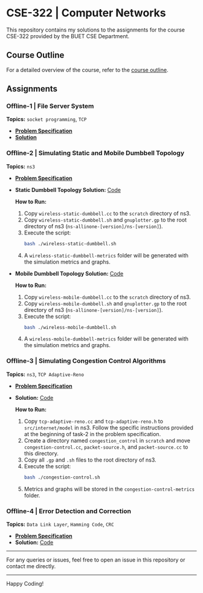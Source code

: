 # CSE-322 | Computer Networks

This repository contains my solutions to the assignments for the course CSE-322 provided by the BUET CSE Department.

## Course Outline
For a detailed overview of the course, refer to the [course outline](https://github.com/Anonto050/CSE-322-Computer_Networks/tree/main/CSE322%20Course%20Outline.pdf).

## Assignments

### Offline-1 | File Server System
**Topics:** `socket programming`, `TCP`

- **[Problem Specification](https://github.com/Anonto050/CSE-322-Computer_Networks/blob/main/Offline1/Problem_Statement.pdf)**
- **[Solution](https://github.com/Anonto050/CSE-322-Computer_Networks/tree/main/Offline1)**

### Offline-2 | Simulating Static and Mobile Dumbbell Topology
**Topics:** `ns3`

- **[Problem Specification](https://github.com/Anonto050/CSE-322-Computer_Networks/blob/main/Offline2/Problem_Statement.pdf)**
- **Static Dumbbell Topology Solution:** [Code](https://github.com/Anonto050/CSE-322-Computer_Networks/tree/main/Offline2/Static_Dumbbell)

    **How to Run:**
    1. Copy `wireless-static-dumbbell.cc` to the `scratch` directory of ns3.
    2. Copy `wireless-static-dumbbell.sh` and `gnuplotter.gp` to the root directory of ns3 (`ns-allinone-[version]/ns-[version]`).
    3. Execute the script:
        ```sh
        bash ./wireless-static-dumbbell.sh
        ```
    4. A `wireless-static-dumbbell-metrics` folder will be generated with the simulation metrics and graphs.

- **Mobile Dumbbell Topology Solution:** [Code](https://github.com/Anonto050/CSE-322-Computer_Networks/tree/main/Offline2/Mobile_Dumbbell)

    **How to Run:**
    1. Copy `wireless-mobile-dumbbell.cc` to the `scratch` directory of ns3.
    2. Copy `wireless-mobile-dumbbell.sh` and `gnuplotter.gp` to the root directory of ns3 (`ns-allinone-[version]/ns-[version]`).
    3. Execute the script:
        ```sh
        bash ./wireless-mobile-dumbbell.sh
        ```
    4. A `wireless-mobile-dumbbell-metrics` folder will be generated with the simulation metrics and graphs.

### Offline-3 | Simulating Congestion Control Algorithms
**Topics:** `ns3`, `TCP Adaptive-Reno`

- **[Problem Specification](https://github.com/Anonto050/CSE-322-Computer_Networks/blob/main/Offline3/Problem_Statement.pdf)**
- **Solution:** [Code](https://github.com/Anonto050/CSE-322-Computer_Networks/tree/main/Offline3)

    **How to Run:**
    1. Copy `tcp-adaptive-reno.cc` and `tcp-adaptive-reno.h` to `src/internet/model` in ns3. Follow the specific instructions provided at the beginning of task-2 in the problem specification.
    2. Create a directory named `congestion_control` in `scratch` and move `congestion-control.cc`, `packet-source.h`, and `packet-source.cc` to this directory.
    3. Copy all `.gp` and `.sh` files to the root directory of ns3.
    4. Execute the script:
        ```sh
        bash ./congestion-control.sh
        ```
    5. Metrics and graphs will be stored in the `congestion-control-metrics` folder.

### Offline-4 | Error Detection and Correction
**Topics:** `Data Link Layer`, `Hamming Code`, `CRC`

- **[Problem Specification](https://github.com/Anonto050/CSE-322-Computer_Networks/blob/main/Offline4/Problem_Statement.docx)**
- **Solution:** [Code](https://github.com/Anonto050/CSE-322-Computer_Networks/blob/main/Offline4/main.cpp)

---

For any queries or issues, feel free to open an issue in this repository or contact me directly.

---

Happy Coding!
